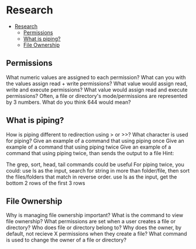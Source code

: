 # Research

- [Research](#research)
  - [Permissions](#permissions)
  - [What is piping?](#what-is-piping)
  - [File Ownership](#file-ownership)


## Permissions

What numeric values are assigned to each permission?
What can you with the values assign read + write permissions?
What value would assign read, write and execute permissions?
What value would assign read and execute permissions?
Often, a file or directory's mode/permissions are represented by 3 numbers. What do you think 644 would mean?

## What is piping?

How is piping different to redirection using > or >>?
What character is used for piping?
Give an example of a command that using piping once
Give an example of a command that using piping twice
Give an example of a command that using piping twice, than sends the output to a file
Hint:

The grep, sort, head, tail commands could be useful
For piping twice, you could:
use ls as the input, search for string in more than folder/file, then sort the files/folders that match in reverse order.
use ls as the input, get the bottom 2 rows of the first 3 rows


## File Ownership

Why is managing file ownership important?
What is the command to view file ownership?
What permissions are set when a user creates a file or directory? Who does file or directory belong to?
Why does the owner, by default, not recieve X permissions when they create a file?
What command is used to change the owner of a file or directory?
